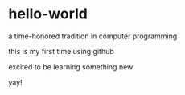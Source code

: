 # hello-world
a time-honored tradition in computer programming  

this is my first time using github

excited to be learning something new

yay!

